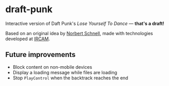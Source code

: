 # draft-punk
Interactive version of Daft Punk's *Lose Yourself To Dance* — **that's a draft!**

Based on an original idea by [Norbert Schnell](Norbert.Schnell@ircam.fr), made with technologies developed at [IRCAM](http://www.ircam.fr).

## Future improvements
- Block content on non-mobile devices
- Display a loading message while files are loading
- Stop `PlayControl` when the backtrack reaches the end
